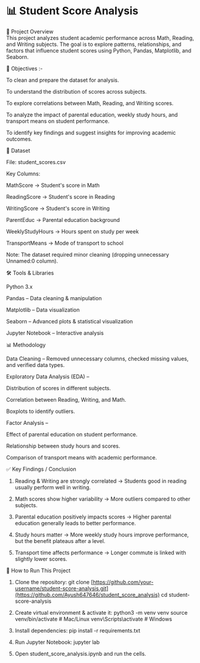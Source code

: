 # 📊 Student Score Analysis 
📌 Project Overview  
This project analyzes student academic performance across Math, Reading, and Writing subjects. The goal is to explore patterns, relationships, and factors that influence student scores using Python, Pandas, Matplotlib, and Seaborn.

🎯 Objectives :-

To clean and prepare the dataset for analysis.

To understand the distribution of scores across subjects.

To explore correlations between Math, Reading, and Writing scores.

To analyze the impact of parental education, weekly study hours, and transport means on student performance.

To identify key findings and suggest insights for improving academic outcomes.

📂 Dataset

File: student_scores.csv

Key Columns:

MathScore → Student's score in Math

ReadingScore → Student's score in Reading

WritingScore → Student's score in Writing

ParentEduc → Parental education background

WeeklyStudyHours → Hours spent on study per week

TransportMeans → Mode of transport to school

Note: The dataset required minor cleaning (dropping unnecessary Unnamed:0 column).

🛠️ Tools & Libraries

Python 3.x

Pandas – Data cleaning & manipulation

Matplotlib – Data visualization

Seaborn – Advanced plots & statistical visualization

Jupyter Notebook – Interactive analysis

📊 Methodology

Data Cleaning – Removed unnecessary columns, checked missing values, and verified data types.

Exploratory Data Analysis (EDA) –

Distribution of scores in different subjects.

Correlation between Reading, Writing, and Math.

Boxplots to identify outliers.

Factor Analysis –

Effect of parental education on student performance.

Relationship between study hours and scores.

Comparison of transport means with academic performance.

✅ Key Findings / Conclusion

1. Reading & Writing are strongly correlated → Students good in reading usually perform well in writing.

2. Math scores show higher variability → More outliers compared to other subjects.

3. Parental education positively impacts scores → Higher parental education generally leads to better performance.

4. Study hours matter → More weekly study hours improve performance, but the benefit plateaus after a level.

5. Transport time affects performance → Longer commute is linked with slightly lower scores.

📌 How to Run This Project

1. Clone the repository:
   git clone [https://github.com/your-username/student-score-analysis.git](https://github.com/Ayush647646/student_score_analysis)
   cd student-score-analysis
   
2. Create virtual environment & activate it:
   python3 -m venv venv
   source venv/bin/activate   # Mac/Linux
   venv\Scripts\activate      # Windows

3. Install dependencies:
   pip install -r requirements.txt

4. Run Jupyter Notebook:
   jupyter lab

5. Open student_score_analysis.ipynb and run the cells.
